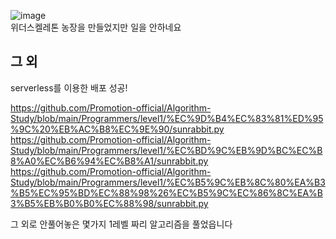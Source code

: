 ![image](https://user-images.githubusercontent.com/64676070/123094708-2fe29d80-d468-11eb-9df4-78acfcb50fd8.png)  
위더스켈레톤 농장을 만들었지만 일을 안하네요

## 그 외
serverless를 이용한 배포 성공!

https://github.com/Promotion-official/Algorithm-Study/blob/main/Programmers/level1/%EC%9D%B4%EC%83%81%ED%95%9C%20%EB%AC%B8%EC%9E%90/sunrabbit.py  
https://github.com/Promotion-official/Algorithm-Study/blob/main/Programmers/level1/%EC%BD%9C%EB%9D%BC%EC%B8%A0%EC%B6%94%EC%B8%A1/sunrabbit.py  
https://github.com/Promotion-official/Algorithm-Study/blob/main/Programmers/level1/%EC%B5%9C%EB%8C%80%EA%B3%B5%EC%95%BD%EC%88%98%26%EC%B5%9C%EC%86%8C%EA%B3%B5%EB%B0%B0%EC%88%98/sunrabbit.py  

그 외로 안풀어놓은 몇가지 1레벨 짜리 알고리즘을 풀었읍니다
